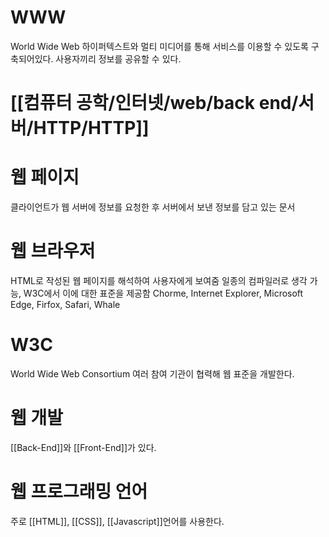 
# WWW
World Wide Web
하이퍼텍스트와 멀티 미디어를 통해 서비스를 이용할 수 있도록 구축되어있다.
사용자끼리 정보를 공유할 수 있다.

# [[컴퓨터 공학/인터넷/web/back end/서버/HTTP/HTTP]]

# 웹 페이지
클라이언트가 웹 서버에 정보를 요청한 후 서버에서 보낸 정보를 담고 있는 문서

# 웹 브라우저
HTML로 작성된 웹 페이지를 해석하여 사용자에게 보여줌
일종의 컴파일러로 생각 가능, W3C에서 이에 대한 표준을 제공함
Chorme, Internet Explorer, Microsoft Edge, Firfox, Safari, Whale

# W3C
World Wide Web Consortium
여러 참여 기관이 협력해 웹 표준을 개발한다.

# 웹 개발
[[Back-End]]와 [[Front-End]]가 있다.

# 웹 프로그래밍 언어
주로 [[HTML]], [[CSS]], [[Javascript]]언어를 사용한다.
